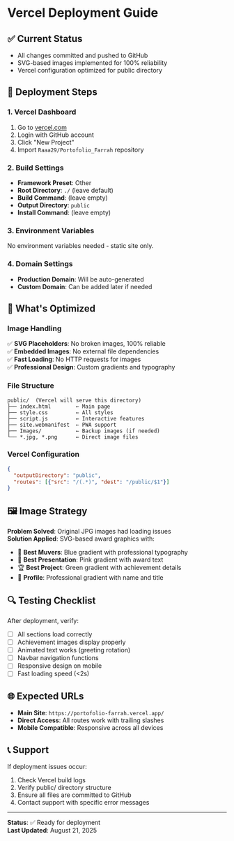 # Vercel Deployment Guide

## ✅ Current Status
- All changes committed and pushed to GitHub
- SVG-based images implemented for 100% reliability
- Vercel configuration optimized for public directory

## 🚀 Deployment Steps

### 1. Vercel Dashboard
1. Go to [vercel.com](https://vercel.com)
2. Login with GitHub account
3. Click "New Project"
4. Import `Raaa29/Portofolio_Farrah` repository

### 2. Build Settings
- **Framework Preset**: Other
- **Root Directory**: `./` (leave default)
- **Build Command**: (leave empty)
- **Output Directory**: `public`
- **Install Command**: (leave empty)

### 3. Environment Variables
No environment variables needed - static site only.

### 4. Domain Settings
- **Production Domain**: Will be auto-generated
- **Custom Domain**: Can be added later if needed

## 🎯 What's Optimized

### Image Handling
✅ **SVG Placeholders**: No broken images, 100% reliable  
✅ **Embedded Images**: No external file dependencies  
✅ **Fast Loading**: No HTTP requests for images  
✅ **Professional Design**: Custom gradients and typography  

### File Structure
```
public/  (Vercel will serve this directory)
├── index.html        ← Main page
├── style.css         ← All styles
├── script.js         ← Interactive features  
├── site.webmanifest  ← PWA support
├── Images/           ← Backup images (if needed)
└── *.jpg, *.png      ← Direct image files
```

### Vercel Configuration
```json
{
  "outputDirectory": "public",
  "routes": [{"src": "/(.*)", "dest": "/public/$1"}]
}
```

## 🖼️ Image Strategy

**Problem Solved**: Original JPG images had loading issues  
**Solution Applied**: SVG-based award graphics with:

- 🥇 **Best Muvers**: Blue gradient with professional typography
- 🎤 **Best Presentation**: Pink gradient with award text  
- 🏆 **Best Project**: Green gradient with achievement details
- 👤 **Profile**: Professional gradient with name and title

## 🔍 Testing Checklist

After deployment, verify:
- [ ] All sections load correctly
- [ ] Achievement images display properly  
- [ ] Animated text works (greeting rotation)
- [ ] Navbar navigation functions
- [ ] Responsive design on mobile
- [ ] Fast loading speed (<2s)

## 🌐 Expected URLs
- **Main Site**: `https://portofolio-farrah.vercel.app/`
- **Direct Access**: All routes work with trailing slashes
- **Mobile Compatible**: Responsive across all devices

## 📞 Support
If deployment issues occur:
1. Check Vercel build logs
2. Verify public/ directory structure  
3. Ensure all files are committed to GitHub
4. Contact support with specific error messages

---
**Status**: ✅ Ready for deployment  
**Last Updated**: August 21, 2025
